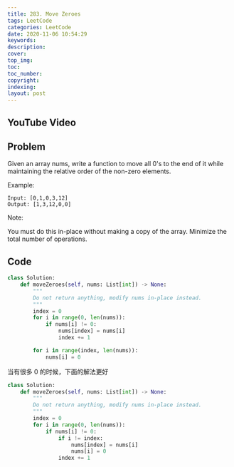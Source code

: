 ```yaml
---
title: 283. Move Zeroes
tags: LeetCode
categories: LeetCode
date: 2020-11-06 10:54:29
keywords:
description:
cover:
top_img:
toc:
toc_number:
copyright:
indexing:
layout: post
---
```


## YouTube Video

## Problem

Given an array nums, write a function to move all 0's to the end of it while maintaining the relative order of the non-zero elements.

Example:

```
Input: [0,1,0,3,12]
Output: [1,3,12,0,0]
```

Note:

You must do this in-place without making a copy of the array.
Minimize the total number of operations.

## Code

```python
class Solution:
    def moveZeroes(self, nums: List[int]) -> None:
        """
        Do not return anything, modify nums in-place instead.
        """
        index = 0
        for i in range(0, len(nums)):
            if nums[i] != 0:
                nums[index] = nums[i]
                index += 1

        for i in range(index, len(nums)):
            nums[i] = 0
```

当有很多 0 的时候，下面的解法更好

```python
class Solution:
    def moveZeroes(self, nums: List[int]) -> None:
        """
        Do not return anything, modify nums in-place instead.
        """
        index = 0
        for i in range(0, len(nums)):
            if nums[i] != 0:
                if i != index:
                    nums[index] = nums[i]
                    nums[i] = 0
                index += 1
```
